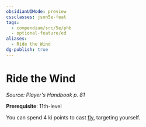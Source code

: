 ```yaml
---
obsidianUIMode: preview
cssclasses: json5e-feat
tags:
  - compendium/src/5e/phb
  - optional-feature/ed
aliases:
  - Ride the Wind
dg-publish: true
---
```

# Ride the Wind
*Source: Player's Handbook p. 81*  

**Prerequisite**: 11th-level

You can spend 4 ki points to cast [fly](/Admin/CLI/spells/fly.md), targeting yourself.